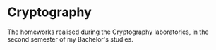 # Cryptography
The homeworks realised during the Cryptography laboratories, in the second semester of my Bachelor's studies.
